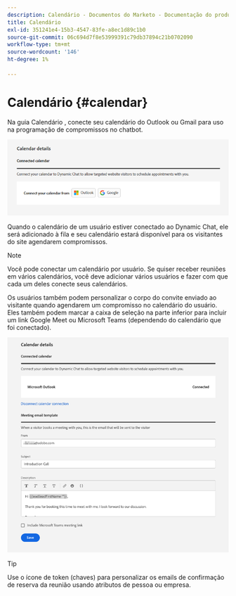 ```yaml
---
description: Calendário - Documentos do Marketo - Documentação do produto
title: Calendário
exl-id: 351241e4-15b3-4547-83fe-a8ec1d89c1b0
source-git-commit: 06c694d7f8e53999391c79db37894c21b0702090
workflow-type: tm+mt
source-wordcount: '146'
ht-degree: 1%

---
```


# Calendário {#calendar}

Na guia Calendário , conecte seu calendário do Outlook ou Gmail para uso na programação de compromissos no chatbot.

![](assets/calendar-1.png)

Quando o calendário de um usuário estiver conectado ao Dynamic Chat, ele será adicionado à fila e seu calendário estará disponível para os visitantes do site agendarem compromissos.

>[!NOTE]
>
>Você pode conectar um calendário por usuário. Se quiser receber reuniões em vários calendários, você deve adicionar vários usuários e fazer com que cada um deles conecte seus calendários.

Os usuários também podem personalizar o corpo do convite enviado ao visitante quando agendarem um compromisso no calendário do usuário. Eles também podem marcar a caixa de seleção na parte inferior para incluir um link Google Meet ou Microsoft Teams (dependendo do calendário que foi conectado).

![](assets/calendar-2.png)

>[!TIP]
>
>Use o ícone de token (chaves) para personalizar os emails de confirmação de reserva da reunião usando atributos de pessoa ou empresa.
